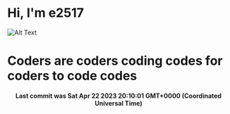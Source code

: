 # Hi, I'm e2517

![Alt Text](https://github.com/E2517/e2517/blob/master/images/background.gif)

# Coders are coders coding codes for coders to code codes

<h4 align="center">Last commit was Sat Apr 22 2023 20:10:01 GMT+0000 (Coordinated Universal Time)</h4>
